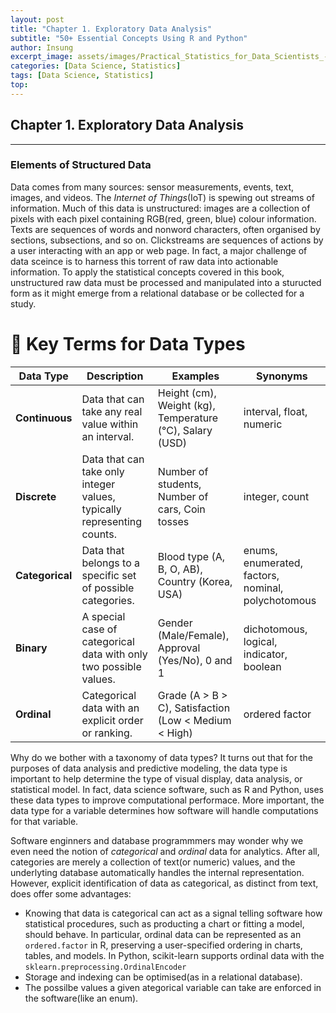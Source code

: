 ```yaml
---
layout: post
title: "Chapter 1. Exploratory Data Analysis"
subtitle: "50+ Essential Concepts Using R and Python"
author: Insung
excerpt_image: assets/images/Practical_Statistics_for_Data_Scientists_-_Peter_Gedeck.jpg
categories: [Data Science, Statistics]
tags: [Data Science, Statistics]
top:
---
```

## Chapter 1. Exploratory Data Analysis
---


### Elements of Structured Data
Data comes from many sources: sensor measurements, events, text, images, and videos. The *Internet of Things*(IoT) is spewing out streams of information. Much of this data is unstructured: images are a collection of pixels with each pixel containing RGB(red, green, blue) colour information. Texts are sequences of words and nonword characters, often organised by sections, subsections, and so on. Clickstreams are sequences of actions by a user interacting with an app or web page. In fact, a major challenge of data sceince is to harness this torrent of raw data into actionable information. To apply the statistical concepts covered in this book, unstructured raw data must be processed and manipulated into a sturucted form as it might emerge from a relational database or be collected for a study.

# **📌 Key Terms for Data Types**

| Data Type | Description | Examples | Synonyms |
|-----------|------------|----------|----------|
| **Continuous** | Data that can take any real value within an interval. | Height (cm), Weight (kg), Temperature (°C), Salary (USD) | interval, float, numeric |
| **Discrete** | Data that can take only integer values, typically representing counts. | Number of students, Number of cars, Coin tosses | integer, count |
| **Categorical** | Data that belongs to a specific set of possible categories. | Blood type (A, B, O, AB), Country (Korea, USA) | enums, enumerated, factors, nominal, polychotomous |
| **Binary** | A special case of categorical data with only two possible values. | Gender (Male/Female), Approval (Yes/No), 0 and 1 | dichotomous, logical, indicator, boolean |
| **Ordinal** | Categorical data with an explicit order or ranking. | Grade (A > B > C), Satisfaction (Low < Medium < High) | ordered factor |

Why do we bother with a taxonomy of data types? It turns out that for the purposes of data analysis and predictive modeling, the data type is important to help determine the type of visual display, data analysis, or statistical model. In fact, data science software, such as R and Python, uses these data types to improve computational performace. More important, the data type for a variable determines how software will handle computations for that variable.

Software enginners and database programmmers may wonder why we even need the notion of *categorical* and *ordinal* data for analytics. After all, categories are merely a collection of text(or numeric) values, and the underlyting database automatically handles the internal representation. However, explicit identification of data as categorical, as distinct from text, does offer some advantages:

- Knowing that data is categorical can act as a signal telling software how statistical procedures, such as producting a chart or fitting a model, should behave. In particular, ordinal data can be represented as an `ordered.factor` in R, preserving a user-specified ordering in charts, tables, and models. In Python, scikit-learn supports ordinal data with the `sklearn.preprocessing.OrdinalEncoder`
- Storage and indexing can be optimised(as in a relational database).
- The possilbe values a given ategorical variable can take are enforced in the software(like an enum).